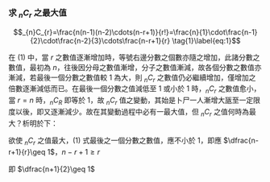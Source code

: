 ### 求 $_{n}C_{r}$ 之最大值
$$_{n}C_{r}=\frac{n(n-1)(n-2)\cdots(n-r+1)}{r!}=\frac{n}{1}\cdot\frac{n-1}{2}\cdot\frac{n-2}{3}\cdots\frac{n-r+1}{r} \tag{1}\label{eq:1}$$

在 (1) 中，當 $r$ 之數值逐漸增加時，等號右邊分數之個數亦隨之增加，此諸分數之數值，最初為 $n$，往後因分母之數值漸增，分子之數值漸減，故各個分數之數值亦漸減，若最後一個分數之數值較 1 為大，則 $_{n}C_{r}$ 之數值仍必繼續增加，僅增加之倍數逐漸減低而已。在最後一個分數之值減低至 1 或小於 1 時，$_{n}C_{r}$ 之數值愈小，當 $r=n$ 時，$_{n}C_{R}$ 即等於 1，故 $_{n}C_{r}$ 值之變動，其始是卜尸一人漸增大瓪至一定限度以後，即又逐漸減少。故在其變動過程中必有一最大值，但 $_{n}C_{r}$ 之值何時為最大？析明於下：

欲使 $_{n}C_{r}$ 之值最大，(1) 式最後之一個分數之數值，應不小於 1，即應 $\dfrac{n-r+1}{r}\geq 1$，$n-r+1\geq r$

即 $\dfrac{n+1}{2}\geq 1$
